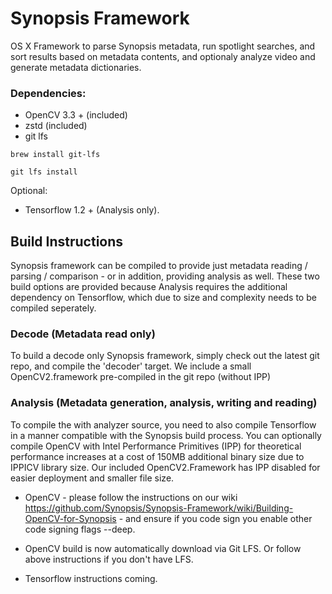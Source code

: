 # Synopsis Framework
OS X Framework to parse Synopsis metadata, run spotlight searches, and sort results based on metadata contents, and optionaly analyze video and generate metadata dictionaries.

### Dependencies:
* OpenCV 3.3 + (included)
* zstd (included)
* git lfs

`brew install git-lfs`

`git lfs install`

Optional:
* Tensorflow 1.2 + (Analysis only).

## Build Instructions

Synopsis framework can be compiled to provide just metadata reading / parsing / comparison - or in addition, providing analysis as well. These two build options are provided because Analysis requires the additional dependency on Tensorflow, which due to size and complexity needs to be compiled seperately.


### Decode (Metadata read only)
To build a decode only Synopsis framework, simply check out the latest git repo, and compile the 'decoder' target. We include a small OpenCV2.framework pre-compiled in the git repo (without IPP)


### Analysis (Metadata generation, analysis, writing and reading)
To compile the with analyzer source, you need to also compile Tensorflow in a manner compatible with the Synopsis build process. You can optionally compile OpenCV with Intel Performance Primitives (IPP) for theoretical performance increases at a cost of 150MB additional binary size due to IPPICV library size. Our included OpenCV2.Framework has IPP disabled for easier deployment and smaller file size.

* OpenCV - please follow the instructions on our wiki https://github.com/Synopsis/Synopsis-Framework/wiki/Building-OpenCV-for-Synopsis - and ensure if you code sign you enable other code signing flags --deep.

* OpenCV build is now automatically download via Git LFS. Or follow above instructions if you don't have LFS.

* Tensorflow instructions coming.




